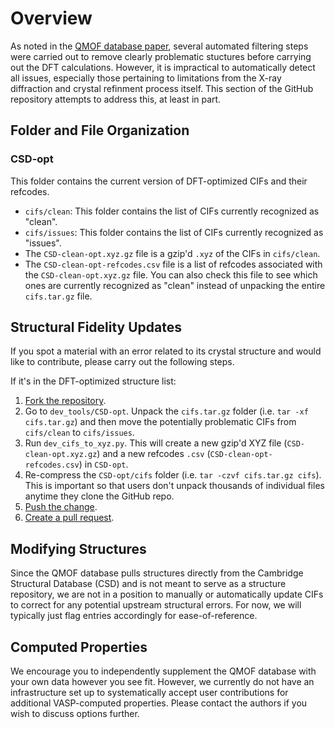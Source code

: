 # Overview
As noted in the [QMOF database paper](https://doi.org/10.26434/chemrxiv.13147616), several automated filtering steps were carried out to remove clearly problematic stuctures before carrying out the DFT calculations. However, it is impractical to automatically detect all issues, especially those pertaining to limitations from the X-ray diffraction and crystal refinment process itself. This section of the GitHub repository attempts to address this, at least in part.

## Folder and File Organization
### CSD-opt
This folder contains the current version of DFT-optimized CIFs and their refcodes.

- `cifs/clean`: This folder contains the list of CIFs currently recognized as "clean".
- `cifs/issues`: This folder contains the list of CIFs currently recognized as "issues".
- The `CSD-clean-opt.xyz.gz` file is a gzip'd `.xyz` of the CIFs in `cifs/clean`.
- The `CSD-clean-opt-refcodes.csv` file is a list of refcodes associated with the `CSD-clean-opt.xyz.gz` file. You can also check this file to see which ones are currently recognized as "clean" instead of unpacking the entire `cifs.tar.gz` file.


## Structural Fidelity Updates
If you spot a material with an error related to its crystal structure and would like to contribute, please carry out the following steps.

If it's in the DFT-optimized structure list:
1. [Fork the repository](https://docs.github.com/en/free-pro-team@latest/github/getting-started-with-github/fork-a-repo).
2. Go to `dev_tools/CSD-opt`. Unpack the `cifs.tar.gz` folder (i.e. `tar -xf cifs.tar.gz`) and then move the potentially problematic CIFs from `cifs/clean` to `cifs/issues`.
3. Run `dev_cifs_to_xyz.py`. This will create a new gzip'd XYZ file (`CSD-clean-opt.xyz.gz`) and a new refcodes `.csv` (`CSD-clean-opt-refcodes.csv`) in `CSD-opt`.
4. Re-compress the `CSD-opt/cifs` folder (i.e. `tar -czvf cifs.tar.gz cifs`). This is important so that users don't unpack thousands of individual files anytime they clone the GitHub repo.
5. [Push the change](https://docs.github.com/en/free-pro-team@latest/desktop/contributing-and-collaborating-using-github-desktop/pushing-changes-to-github).
6. [Create a pull request](https://docs.github.com/en/free-pro-team@latest/github/collaborating-with-issues-and-pull-requests/creating-a-pull-request).

## Modifying Structures
Since the QMOF database pulls structures directly from the Cambridge Structural Database (CSD) and is not meant to serve as a structure repository, we are not in a position to manually or automatically update CIFs to correct for any potential upstream structural errors. For now, we will typically just flag entries accordingly for ease-of-reference.

## Computed Properties
We encourage you to independently supplement the QMOF database with your own data however you see fit. However, we currently do not have an infrastructure set up to systematically accept user contributions for additional VASP-computed properties. Please contact the authors if you wish to discuss options further.
